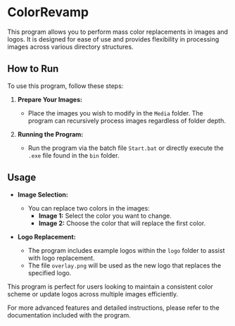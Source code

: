 # ColorRevamp

This program allows you to perform mass color replacements in images and logos. It is designed for ease of use and provides flexibility in processing images across various directory structures.

## How to Run
To use this program, follow these steps:

1. **Prepare Your Images:**
   - Place the images you wish to modify in the `Media` folder. The program can recursively process images regardless of folder depth.

2. **Running the Program:**
   - Run the program via the batch file `Start.bat` or directly execute the `.exe` file found in the `bin` folder.

## Usage
- **Image Selection:**
  - You can replace two colors in the images:
    - **Image 1:** Select the color you want to change.
    - **Image 2:** Choose the color that will replace the first color.

- **Logo Replacement:**
  - The program includes example logos within the `logo` folder to assist with logo replacement.
  - The file `overlay.png` will be used as the new logo that replaces the specified logo.

This program is perfect for users looking to maintain a consistent color scheme or update logos across multiple images efficiently. 

For more advanced features and detailed instructions, please refer to the documentation included with the program.

